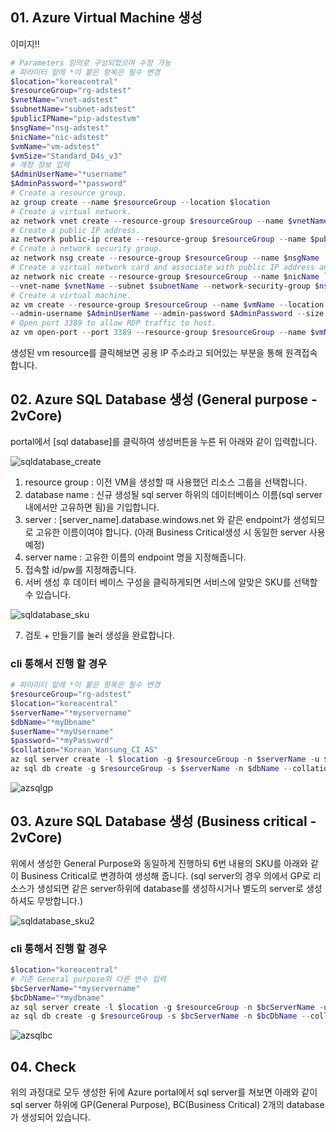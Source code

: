 
## 01. Azure Virtual Machine 생성

이미지!!

```powershell
# Parameters 임의로 구성되었으며 수정 가능
# 파라미터 앞에 *이 붙은 항목은 필수 변경
$location="koreacentral"
$resourceGroup="rg-adstest"
$vnetName="vnet-adstest"
$subnetName="subnet-adstest"
$publicIPName="pip-adstestvm"
$nsgName="nsg-adstest"
$nicName="nic-adstest"
$vmName="vm-adstest"
$vmSize="Standard_D4s_v3"
# 계정 정보 입력
$AdminUserName="*username"
$AdminPassword="*password"
# Create a resource group.
az group create --name $resourceGroup --location $location
# Create a virtual network.
az network vnet create --resource-group $resourceGroup --name $vnetName --subnet-name $subnetName
# Create a public IP address.
az network public-ip create --resource-group $resourceGroup --name $publicIPName
# Create a network security group.
az network nsg create --resource-group $resourceGroup --name $nsgName
# Create a virtual network card and associate with public IP address and NSG.
az network nic create --resource-group $resourceGroup --name $nicName `
--vnet-name $vnetName --subnet $subnetName --network-security-group $nsgName --public-ip-address $publicIPName
# Create a virtual machine. 
az vm create --resource-group $resourceGroup --name $vmName --location $location --nics $nicName --image win2016datacenter `
--admin-username $AdminUserName --admin-password $AdminPassword --size $vmSize
# Open port 3389 to allow RDP traffic to host.
az vm open-port --port 3389 --resource-group $resourceGroup --name $vmName
```

생성된 vm resource를 클릭해보면 공용 IP 주소라고 되어있는 부분을 통해 원격접속 합니다.





## 02. Azure SQL Database 생성 (General purpose - 2vCore)

portal에서 [sql database]를 클릭하여 생성버튼을 누른 뒤 아래와 같이 입력합니다.

![sqldatabase_create](https://user-images.githubusercontent.com/82139935/114138879-3a04fd80-9949-11eb-9476-8c1f506c655f.PNG)

1. resource group : 이전 VM을 생성할 때 사용했던 리소스 그룹을 선택합니다.
2. database name : 신규 생성될 sql server 하위의 데이터베이스 이름(sql server 내에서만 고유하면 됨)을 기입합니다.
3. server : [server_name].database.windows.net 와 같은 endpoint가 생성되므로 고유한 이름이여야 합니다. (아래 Business Critical생성 시 동일한 server 사용 예정)
4. server name : 고유한 이름의 endpoint 명을 지정해줍니다.
5. 접속할 id/pw를 지정해줍니다.
6. 서버 생성 후 데이터 베이스 구성을 클릭하게되면 서비스에 알맞은 SKU를 선택할 수 있습니다.

![sqldatabase_sku](https://user-images.githubusercontent.com/82139935/114138882-3b362a80-9949-11eb-9f01-06b356950130.PNG)

7. 검토 + 만들기를 눌러 생성을 완료합니다.



### cli 통해서 진행 할 경우

```powershell
# 파라미터 앞에 *이 붙은 항목은 필수 변경
$resourceGroup="rg-adstest"
$location="koreacentral"
$serverName="*myservername"
$dbName="*myDbname"
$userName="*myUsername"
$password="*myPassword"
$collation="Korean_Wansung_CI_AS"
az sql server create -l $location -g $resourceGroup -n $serverName -u $userName -p $password
az sql db create -g $resourceGroup -s $serverName -n $dbName --collation $collation --sample-name AdventureWorksLT -e GeneralPurpose -f Gen5 -c 2
```
![azsqlgp](https://docs.microsoft.com/ko-kr/azure/azure-sql/database/media/high-availability-sla/general-purpose-service-tier.png)


## 03. Azure SQL Database 생성 (Business critical - 2vCore)

위에서 생성한 General Purpose와 동일하게 진행하되 6번 내용의 SKU를 아래와 같이 Business Critical로 변경하여 생성해 줍니다.
(sql server의 경우 의에서 GP로 리소스가 생성되면 같은 server하위에 database를 생성하시거나 별도의 server로 생성하셔도 무방합니다.)

![sqldatabase_sku2](https://user-images.githubusercontent.com/82139935/114138883-3bcec100-9949-11eb-9f0f-6e1751ba3d39.PNG)

### cli 통해서 진행 할 경우

```powershell
$location="koreacentral"
# 기존 General purpose와 다른 변수 입력
$bcServerName="*myservername"
$bcDbName="*mydbname"
az sql server create -l $location -g $resourceGroup -n $bcServerName -u $userName -p $password
az sql db create -g $resourceGroup -s $bcServerName -n $bcDbName --collation $collation --sample-name AdventureWorksLT -e BusinessCritical  -f Gen5 -c 2 
```

![azsqlbc](https://docs.microsoft.com/ko-kr/azure/azure-sql/database/media/high-availability-sla/business-critical-service-tier.png)



## 04. Check
위의 과정대로 모두 생성한 뒤에 Azure portal에서 sql server를 쳐보면 아래와 같이 sql server 하위에 GP(General Purpose), BC(Business Critical) 2개의 database가 생성되어 있습니다.


